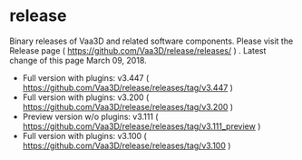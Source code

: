 # release
Binary releases of Vaa3D and related software components. Please visit the Release page ( https://github.com/Vaa3D/release/releases/ ) . Latest change of this page March 09, 2018.

* Full version with plugins: v3.447 ( https://github.com/Vaa3D/release/releases/tag/v3.447 )
* Full version with plugins: v3.200 ( https://github.com/Vaa3D/release/releases/tag/v3.200 )
* Preview version w/o plugins: v3.111 ( https://github.com/Vaa3D/release/releases/tag/v3.111_preview )
* Full version with plugins: v3.100 ( https://github.com/Vaa3D/release/releases/tag/v3.100 )
